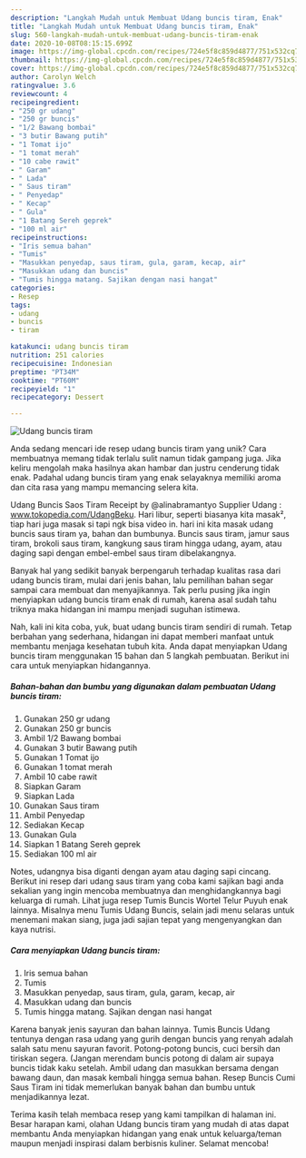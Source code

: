 ```yaml
---
description: "Langkah Mudah untuk Membuat Udang buncis tiram, Enak"
title: "Langkah Mudah untuk Membuat Udang buncis tiram, Enak"
slug: 560-langkah-mudah-untuk-membuat-udang-buncis-tiram-enak
date: 2020-10-08T08:15:15.699Z
image: https://img-global.cpcdn.com/recipes/724e5f8c859d4877/751x532cq70/udang-buncis-tiram-foto-resep-utama.jpg
thumbnail: https://img-global.cpcdn.com/recipes/724e5f8c859d4877/751x532cq70/udang-buncis-tiram-foto-resep-utama.jpg
cover: https://img-global.cpcdn.com/recipes/724e5f8c859d4877/751x532cq70/udang-buncis-tiram-foto-resep-utama.jpg
author: Carolyn Welch
ratingvalue: 3.6
reviewcount: 4
recipeingredient:
- "250 gr udang"
- "250 gr buncis"
- "1/2 Bawang bombai"
- "3 butir Bawang putih"
- "1 Tomat ijo"
- "1 tomat merah"
- "10 cabe rawit"
- " Garam"
- " Lada"
- " Saus tiram"
- " Penyedap"
- " Kecap"
- " Gula"
- "1 Batang Sereh geprek"
- "100 ml air"
recipeinstructions:
- "Iris semua bahan"
- "Tumis"
- "Masukkan penyedap, saus tiram, gula, garam, kecap, air"
- "Masukkan udang dan buncis"
- "Tumis hingga matang. Sajikan dengan nasi hangat"
categories:
- Resep
tags:
- udang
- buncis
- tiram

katakunci: udang buncis tiram 
nutrition: 251 calories
recipecuisine: Indonesian
preptime: "PT34M"
cooktime: "PT60M"
recipeyield: "1"
recipecategory: Dessert

---
```



![Udang buncis tiram](https://img-global.cpcdn.com/recipes/724e5f8c859d4877/751x532cq70/udang-buncis-tiram-foto-resep-utama.jpg)

Anda sedang mencari ide resep udang buncis tiram yang unik? Cara membuatnya memang tidak terlalu sulit namun tidak gampang juga. Jika keliru mengolah maka hasilnya akan hambar dan justru cenderung tidak enak. Padahal udang buncis tiram yang enak selayaknya memiliki aroma dan cita rasa yang mampu memancing selera kita.

Udang Buncis Saos Tiram Receipt by @alinabramantyo Supplier Udang : www.tokopedia.com/UdangBeku. Hari libur, seperti biasanya kita masak², tiap hari juga masak si tapi ngk bisa video in. hari ini kita masak udang buncis saus tiram ya, bahan dan bumbunya. Buncis saus tiram, jamur saus tiram, brokoli saus tiram, kangkung saus tiram hingga udang, ayam, atau daging sapi dengan embel-embel saus tiram dibelakangnya.

Banyak hal yang sedikit banyak berpengaruh terhadap kualitas rasa dari udang buncis tiram, mulai dari jenis bahan, lalu pemilihan bahan segar sampai cara membuat dan menyajikannya. Tak perlu pusing jika ingin menyiapkan udang buncis tiram enak di rumah, karena asal sudah tahu triknya maka hidangan ini mampu menjadi suguhan istimewa.


Nah, kali ini kita coba, yuk, buat udang buncis tiram sendiri di rumah. Tetap berbahan yang sederhana, hidangan ini dapat memberi manfaat untuk membantu menjaga kesehatan tubuh kita. Anda dapat menyiapkan Udang buncis tiram menggunakan 15 bahan dan 5 langkah pembuatan. Berikut ini cara untuk menyiapkan hidangannya.

<!--inarticleads1-->

##### Bahan-bahan dan bumbu yang digunakan dalam pembuatan Udang buncis tiram:

1. Gunakan 250 gr udang
1. Gunakan 250 gr buncis
1. Ambil 1/2 Bawang bombai
1. Gunakan 3 butir Bawang putih
1. Gunakan 1 Tomat ijo
1. Gunakan 1 tomat merah
1. Ambil 10 cabe rawit
1. Siapkan  Garam
1. Siapkan  Lada
1. Gunakan  Saus tiram
1. Ambil  Penyedap
1. Sediakan  Kecap
1. Gunakan  Gula
1. Siapkan 1 Batang Sereh geprek
1. Sediakan 100 ml air


Notes, udangnya bisa diganti dengan ayam atau daging sapi cincang. Berikut ini resep dari udang saus tiram yang coba kami sajikan bagi anda sekalian yang ingin mencoba membuatnya dan menghidangkannya bagi keluarga di rumah. Lihat juga resep Tumis Buncis Wortel Telur Puyuh enak lainnya. Misalnya menu Tumis Udang Buncis, selain jadi menu selaras untuk menemani makan siang, juga jadi sajian tepat yang mengenyangkan dan kaya nutrisi. 

<!--inarticleads2-->

##### Cara menyiapkan Udang buncis tiram:

1. Iris semua bahan
1. Tumis
1. Masukkan penyedap, saus tiram, gula, garam, kecap, air
1. Masukkan udang dan buncis
1. Tumis hingga matang. Sajikan dengan nasi hangat


Karena banyak jenis sayuran dan bahan lainnya. Tumis Buncis Udang tentunya dengan rasa udang yang gurih dengan buncis yang renyah adalah salah satu menu sayuran favorit. Potong-potong buncis, cuci bersih dan tiriskan segera. (Jangan merendam buncis potong di dalam air supaya buncis tidak kaku setelah. Ambil udang dan masukkan bersama dengan bawang daun, dan masak kembali hingga semua bahan. Resep Buncis Cumi Saus Tiram ini tidak memerlukan banyak bahan dan bumbu untuk menjadikannya lezat. 

Terima kasih telah membaca resep yang kami tampilkan di halaman ini. Besar harapan kami, olahan Udang buncis tiram yang mudah di atas dapat membantu Anda menyiapkan hidangan yang enak untuk keluarga/teman maupun menjadi inspirasi dalam berbisnis kuliner. Selamat mencoba!
